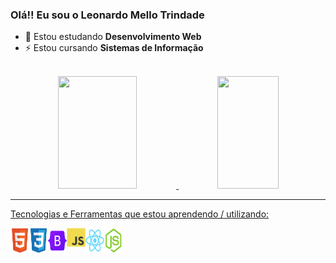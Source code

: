 ### Olá!! Eu sou o Leonardo Mello Trindade

- 🌱 Estou estudando <strong>Desenvolvimento Web</strong>
- ⚡ Estou cursando <strong>Sistemas de Informação</strong>

<br>

<div align="center">
  <a href="https://github.com/LeonardoMelloTrindade">
  <img width="50%" height="180em" src="https://github-readme-stats.vercel.app/api?username=LeonardoMelloTrindade&show_icons=true&theme=dark&include_all_commits=true&count_private=true"/>
  <img width="44%" height="180em" src="https://github-readme-stats.vercel.app/api/top-langs/?username=LeonardoMelloTrindade&layout=compact&langs_count=7&theme=dark"/>
</div>

<hr>

Tecnologias e Ferramentas que estou aprendendo / utilizando:

<img align="left" alt="Leo-HTML" height="40" width="30" src="https://raw.githubusercontent.com/devicons/devicon/master/icons/html5/html5-original.svg">
<img align="left" alt="Leo-CSS" height="40" width="30" src="https://raw.githubusercontent.com/devicons/devicon/master/icons/css3/css3-original.svg">
<img align="left" alt="Leo-Bootstrap" height="40" width="30" src="https://github.com/devicons/devicon/blob/master/icons/bootstrap/bootstrap-original.svg">
<img align="left" alt="Leo-JS" width="30" src="https://github.com/devicons/devicon/blob/master/icons/javascript/javascript-original.svg" />
<img align="left" alt="Leo-ReactJs" height="40" width="30" src="https://github.com/devicons/devicon/blob/master/icons/react/react-original.svg">
<img align="left" alt="Leo-NodeJs" height="40" width="30" src="https://github.com/devicons/devicon/blob/master/icons/nodejs/nodejs-original.svg">
